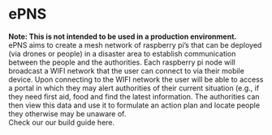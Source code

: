 # ePNS
**Note: This is not intended to be used in a production environment.**
<br /> ePNS aims to create a mesh network of raspberry pi’s that can be deployed (via drones or people) in a disaster area to establish communication between the people and the authorities. Each raspberry pi node will broadcast a WIFI network that the user can connect to via their mobile device. Upon connecting to the WIFI network the user will be able to access a portal in which they may alert authorities of their current situation (e.g., if they need first aid, food and find the latest information. The authorities can then view this data and use it to formulate an action plan and locate people they otherwise may be unaware of.
<br /> Check our our build guide here. 
